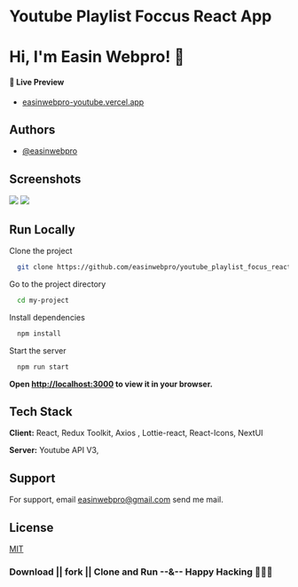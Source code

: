 
# Youtube Playlist Foccus React App


# Hi, I'm Easin Webpro! 👋

#### 🔗 Live Preview
- [easinwebpro-youtube.vercel.app](https://easinwebpro-youtube.vercel.app/)


## Authors

- [@easinwebpro](https://www.github.com/easinwebpro)


## Screenshots

![](https://i.ibb.co/Y8r54DC/scereen1.png)
![](https://i.ibb.co/qkXrcS5/scereen2.png)


## Run Locally

Clone the project

```bash
  git clone https://github.com/easinwebpro/youtube_playlist_focus_react
```

Go to the project directory

```bash
  cd my-project
```

Install dependencies

```bash
  npm install
```

Start the server

```bash
  npm run start
```
**Open [http://localhost:3000](http://localhost:3000) to view it in your browser.**


## Tech Stack

**Client:** React, Redux Toolkit, Axios , Lottie-react, React-Icons, NextUI

**Server:** Youtube API V3,


## Support

For support, email easinwebpro@gmail.com send me mail.


## License

[MIT](https://github.com/easinwebpro/youtube_playlist_focus_react)


### Download || fork || Clone and Run --&-- Happy Hacking 🤘😊🤘 

